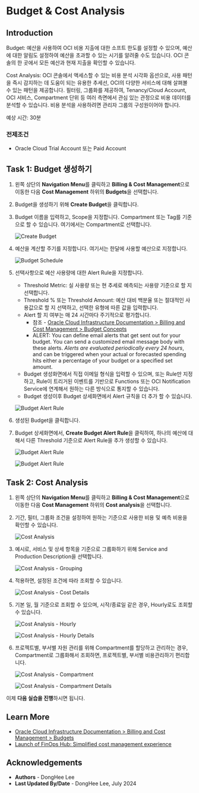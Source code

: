 # Budget & Cost Analysis

## Introduction

Budget: 예산을 사용하여 OCI 비용 지출에 대한 소프트 한도를 설정할 수 있으며, 예산에 대한 알림도 설정하여 예산을 초과할 수 있는 시기를 알려줄 수도 있습니다. OCI 콘솔의 한 곳에서 모든 예산과 현재 지출을 확인할 수 있습니다.

Cost Analysis: OCI 콘솔에서 액세스할 수 있는 비용 분석 시각화 옵션으로, 사용 패턴을 즉시 감지하는 데 도움이 되는 유용한 추세선, OCI의 다양한 서비스에 대해 살펴볼 수 있는 패턴을 제공합니다. 필터링, 그룹화를 제공하여, Tenancy/Cloud Account, OCI 서비스, Compartment 단위 등 여러 측면에서 관심 있는 관정으로 비용 데이터를 분석할 수 있습니다. 비용 분석을 사용하려면 관리자 그룹의 구성원이어야 합니다.

예상 시간: 30분

### 전제조건

- Oracle Cloud Trial Account 또는 Paid Account

## Task 1: Budget 생성하기

1. 왼쪽 상단의 **Navigation Menu**를 클릭하고 **Billing & Cost Management**으로 이동한 다음 **Cost Management** 하위의 **Budgets**을 선택합니다.

2. Budget을 생성하기 위해 **Create Budget**을 클릭합니다.

3. Budget 이름을 입력하고, Scope을 지정합니다. Compartment 또는 Tag를 기준으로 할 수 있습니다. 여기에서는 Compartment로 선택합니다.

    ![Create Budget](./images/create-budget.png " ")

4. 예산을 계산할 주기를 지정합니다. 여기서는 한달에 사용할 예산으로 지정합니다.

    ![Budget Schedule](./images/create-budget-schedule.png " ")

5. 선택사항으로 예산 사용량에 대한 Alert Rule을 지정합니다.

    - Threshold Metric: 실 사용량 또는 현 추세로 예측되는 사용량 기준으로 할 지 선택합니다.
    - Threshold % 또는 Threshold Amount: 예산 대비 백분율 또는 절대적인 사용값으로 할 지 선택하고, 선택한 유형에 따른 값을 입력합니다.
    - Alert 할 지 여부는 매 24 시간마다 주기적으로 평가합니다.
        - 참조 - [Oracle Cloud Infrastructure Documentation > Billing and Cost Management > Budget Concepts](https://docs.oracle.com/en-us/iaas/Content/Billing/Concepts/budgetsoverview.htm#Budgets_Overview__budgets-concepts)
        - ALERT: You can define email alerts that get sent out for your budget. You can send a customized email message body with these alerts. *Alerts are evaluated periodically every 24 hours*, and can be triggered when your actual or forecasted spending hits either a percentage of your budget or a specified set amount.
    - Budget 생성화면에서 직접 이메일 형식을 입력할 수 있으며, 또는 Rule만 지정하고, Rule이 트리거된 이벤트를 기반으로 Functions 또는 OCI Notification Service에 연계해서 원하는 다른 방식으로 통지할 수 있습니다.
    - Budget 생성이후 Budget 상세화면에서 Alert 규칙을 더 추가 할 수 있습니다.

    ![Budget Alert Rule](./images/create-budget-alert-rule.png " ")

6. 생성된 Budget을 클릭합니다.

7. Budget 상세화면에서, **Create Budget Alert Rule**을 클릭하여, 하나의 예산에 대해서 다른 Threshold 기준으로 Alert Rule을 추가 생성할 수 있습니다.

    ![Budget Alert Rule](./images/create-budget-alert-rule-2.png " ")

    ![Budget Alert Rule](./images/create-budget-alert-rule-3.png " ")


## Task 2: Cost Analysis 

1. 왼쪽 상단의 **Navigation Menu**를 클릭하고 **Billing & Cost Management**으로 이동한 다음 **Cost Management** 하위의 **Cost analysis**을 선택합니다.

2. 기간, 필터, 그룹화 조건을 설정하여 원하는 기준으로 사용한 비용 및 예측 비용을 확인할 수 있습니다.

    ![Cost Analysis](./images/cost-analysis-query.png)

3. 예시로, 서비스 및 상세 항목을 기준으로 그룹화하기 위해 Service and Production Description을 선택합니다.    

    ![Cost Analysis - Grouping](./images/cost-analysis-query-grouping.png)

4. 적용하면, 설정된 조건에 따라 조회할 수 있습니다.

    ![Cost Analysis - Cost Details](./images/cost-analysis-query-cost-details.png)

5. 기본 일, 월 기준으로 조회할 수 있으며, 시작/종료일 같은 경우, Hourly로도 조회할 수 있습니다.

    ![Cost Analysis - Hourly](./images/cost-analysis-query-hourly.png)

    ![Cost Analysis - Hourly Details](./images/cost-analysis-query-hourly-details.png)

6. 프로젝트별, 부서별 자원 관리를 위해 Compartment를 할당하고 관리하는 경우, Compartment로 그룹화해서 조회하면, 프로젝트별, 부서별 비용관리하기 편리합니다.

    ![Cost Analysis - Compartment](./images/cost-analysis-query-by-compartment.png)

    ![Cost Analysis - Compartment Details](./images/cost-analysis-query-by-compartment-details.png)


이제 **다음 실습을 진행**하시면 됩니다.

## Learn More

- [Oracle Cloud Infrastructure Documentation > Billing and Cost Management > Budgets](https://docs.cloud.oracle.com/en-us/iaas/Content/Billing/Concepts/budgetsoverview.htm)
- [Launch of FinOps Hub: Simplified cost management experience](https://blogs.oracle.com/cloud-infrastructure/post/ocis-launches-its-finops-hub)

## Acknowledgements

- **Authors** - DongHee Lee
- **Last Updated By/Date** - DongHee Lee, July 2024